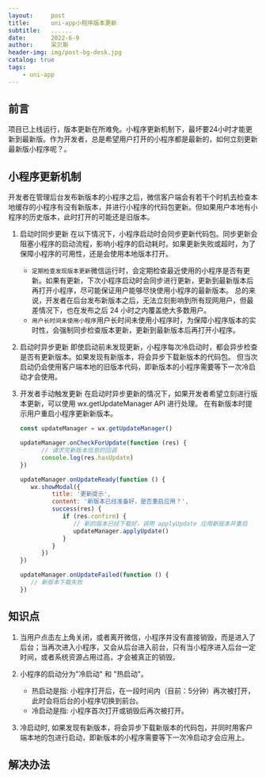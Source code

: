 ```yaml
---
layout:     post
title:      uni-app小程序版本更新
subtitle:   ......
date:       2022-6-9
author:     呆贝斯
header-img: img/post-bg-desk.jpg
catalog: true
tags:
    - uni-app
---
```

## 前言

项目已上线运行，版本更新在所难免。小程序更新机制下，最坏要24小时才能更新到最新版。作为开发者，总是希望用户打开的小程序都是最新的，如何立刻更新最新版小程序呢？。

## 小程序更新机制

开发者在管理后台发布新版本的小程序之后，微信客户端会有若干个时机去检查本地缓存的小程序有没有新版本，并进行小程序的代码包更新。但如果用户本地有小程序的历史版本，此时打开的可能还是旧版本。

1. 启动时同步更新 
    在以下情况下，小程序启动时会同步更新代码包。同步更新会阻塞小程序的启动流程，影响小程序的启动耗时。如果更新失败或超时，为了保障小程序的可用性，还是会使用本地版本打开。

    * `定期检查发现版本更新`微信运行时，会定期检查最近使用的小程序是否有更新。如果有更新，下次小程序启动时会同步进行更新，更新到最新版本后再打开小程序，尽可能保证用户能够尽快使用小程序的最新版本。 总的来说，开发者在后台发布新版本之后，无法立刻影响到所有现网用户，但最差情况下，也在发布之后 24 小时之内覆盖绝大多数用户。
    * `用户长时间未使用小程序`用户长时间未使用小程序时，为保障小程序版本的实时性，会强制同步检查版本更新，更新到最新版本后再打开小程序。
2. 启动时异步更新
    即使启动前未发现更新，小程序每次冷启动时，都会异步检查是否有更新版本。如果发现有新版本，将会异步下载新版本的代码包。
    但当次启动仍会使用客户端本地的旧版本代码，即新版本的小程序需要等下一次冷启动才会使用。
3. 开发者手动触发更新
    在启动时异步更新的情况下，如果开发者希望立刻进行版本更新，可以使用 wx.getUpdateManager API 进行处理。
    在有新版本时提示用户重启小程序更新新版本。

   ```js
   const updateManager = wx.getUpdateManager()

   updateManager.onCheckForUpdate(function (res) {
         // 请求完新版本信息的回调
         console.log(res.hasUpdate)
   })

   updateManager.onUpdateReady(function () {
      wx.showModal({
            title: '更新提示',
            content: '新版本已经准备好，是否重启应用？',
            success(res) {
               if (res.confirm) {
                  // 新的版本已经下载好，调用 applyUpdate 应用新版本并重启
                  updateManager.applyUpdate()
               }
            }
         })
   })

   updateManager.onUpdateFailed(function () {
      // 新版本下载失败
   })
   ```

## 知识点

1. 当用户点击左上角关闭，或者离开微信，小程序并没有直接销毁，而是进入了后台；当再次进入小程序，又会从后台进入前台，只有当小程序进入后台一定时间，或者系统资源占用过高，才会被真正的销毁。
2. 小程序的启动分为"冷启动" 和 "热启动"。

    * 热启动是指: 小程序打开后，在一段时间内（目前：5分钟）再次被打开，此时会将后台的小程序切换到前台。
    * 冷启动是指: 小程序首次打开或销毁后再次被打开。

3. 冷启动时, 如果发现有新版本，将会异步下载新版本的代码包，并同时用客户端本地的包进行启动，即新版本的小程序需要等下一次冷启动才会应用上。

## 解决办法